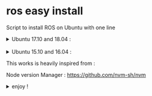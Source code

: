# ros easy install 
Script to install ROS on Ubuntu with one line

<details>
<summary>Ubuntu 17.10 and 18.04 :</summary>
<br>
<details>
<summary>cURL</summary>
<br>
    

ROS Desktop Full :
```sh
curl -o- https://raw.githubusercontent.com/mlauret/ros_easy_install/melodic/desktop_full.sh | bash
```
ROS Desktop :
```sh
curl -o- https://raw.githubusercontent.com/mlauret/ros_easy_install/melodic/desktop.sh | bash
```
ROS Base :
```sh
curl -o- https://raw.githubusercontent.com/mlauret/ros_easy_install/melodic/base.sh | bash
```

</details>
<br>
<details>
<summary>wget</summary>
<br>

ROS Desktop Full :
```sh
wget -qO- https://raw.githubusercontent.com/mlauret/ros_easy_install/melodic/desktop_full.sh | bash
```
ROS Desktop :
```sh
wget -qO- https://raw.githubusercontent.com/mlauret/ros_easy_install/melodic/desktop.sh | bash
```
ROS Base :
```sh
wget -qO- https://raw.githubusercontent.com/mlauret/ros_easy_install/melodic/base.sh | bash
```

</details>

</details>

<br>
<details>
<summary>Ubuntu 15.10 and 16.04 :</summary>
<br>
<details>
<summary>cURL</summary>
<br>

ROS Desktop Full :
```sh
curl -o- https://raw.githubusercontent.com/mlauret/ros_easy_install/kinetic/desktop_full.sh | bash
```
ROS Desktop :
```sh
curl -o- https://raw.githubusercontent.com/mlauret/ros_easy_install/kinetic/desktop.sh | bash
```
ROS Base :
```sh
curl -o- https://raw.githubusercontent.com/mlauret/ros_easy_install/kinetic/base.sh | bash
```

</details>
<br>
<details>
<summary>wget</summary>
<br>
  
ROS Desktop Full :
```sh
wget -qO- https://raw.githubusercontent.com/mlauret/ros_easy_install/kinetic/desktop_full.sh | bash
```
ROS Desktop :
```sh
wget -qO- https://raw.githubusercontent.com/mlauret/ros_easy_install/kinetic/desktop.sh | bash
```
ROS Base :
```sh
wget -qO- https://raw.githubusercontent.com/mlauret/ros_easy_install/kinetic/base.sh | bash
```

</details>
  
</details>

This works is heavily inspired from : 

Node version Manager : 
https://github.com/nvm-sh/nvm 



<details>
<summary>enjoy !</summary>

![ROS easy install](https://user-images.githubusercontent.com/15939705/68167242-28097900-ff65-11e9-8420-b7a19a736009.png)

</details>
